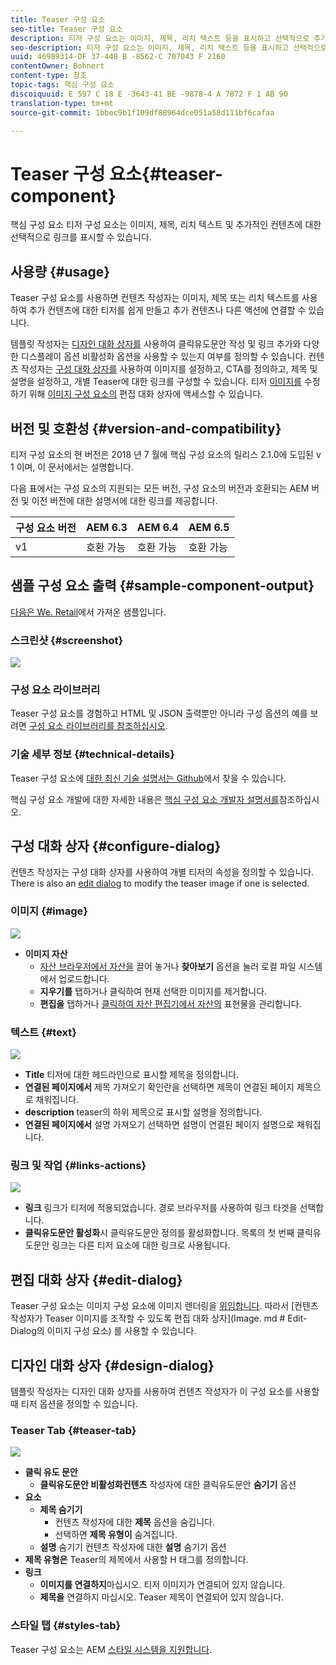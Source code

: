 ```yaml
---
title: Teaser 구성 요소
seo-title: Teaser 구성 요소
description: 티저 구성 요소는 이미지, 제목, 리치 텍스트 등을 표시하고 선택적으로 추가 컨텐츠에 연결할 수 있습니다.
seo-description: 티저 구성 요소는 이미지, 제목, 리치 텍스트 등을 표시하고 선택적으로 추가 컨텐츠에 연결할 수 있습니다.
uuid: 46989314-DF 37-448 B -8562-C 707043 F 2160
contentOwner: Bohnert
content-type: 참조
topic-tags: 핵심 구성 요소
discoiquuid: E 597 C 18 E -3643-41 BE -9878-4 A 7872 F 1 AB 90
translation-type: tm+mt
source-git-commit: 1bbec9b1f109df88964dce051a58d111bf6cafaa

---
```



# Teaser 구성 요소{#teaser-component}

핵심 구성 요소 티저 구성 요소는 이미지, 제목, 리치 텍스트 및 추가적인 컨텐츠에 대한 선택적으로 링크를 표시할 수 있습니다.

## 사용량 {#usage}

Teaser 구성 요소를 사용하면 컨텐츠 작성자는 이미지, 제목 또는 리치 텍스트를 사용하여 추가 컨텐츠에 대한 티저를 쉽게 만들고 추가 컨텐츠나 다른 액션에 연결할 수 있습니다.

템플릿 작성자는 [디자인 대화 상자를](#design-dialog) 사용하여 클릭유도문안 작성 및 링크 추가와 다양한 디스플레이 옵션 비활성화 옵션을 사용할 수 있는지 여부를 정의할 수 있습니다. 컨텐츠 작성자는 [구성 대화 상자를](#configure-dialog) 사용하여 이미지를 설정하고, CTA를 정의하고, 제목 및 설명을 설정하고, 개별 Teaser에 대한 링크를 구성할 수 있습니다. 티저 [이미지를](image.md#edit-dialog) 수정하기 위해 [이미지 구성 요소의](image.md) 편집 대화 상자에 액세스할 수 있습니다.

## 버전 및 호환성 {#version-and-compatibility}

티저 구성 요소의 현 버전은 2018 년 7 월에 핵심 구성 요소의 릴리스 2.1.0에 도입된 v 1 이며, 이 문서에서는 설명합니다.

다음 표에서는 구성 요소의 지원되는 모든 버전, 구성 요소의 버전과 호환되는 AEM 버전 및 이전 버전에 대한 설명서에 대한 링크를 제공합니다.

| 구성 요소 버전 | AEM 6.3 | AEM 6.4 | AEM 6.5 |
|---|---|---|---|
| v1 | 호환 가능 | 호환 가능 | 호환 가능 |

## 샘플 구성 요소 출력 {#sample-component-output}

[다음은 We. Retail](https://helpx.adobe.com/experience-manager/6-5/sites/developing/using/we-retail.html)에서 가져온 샘플입니다.

### 스크린샷 {#screenshot}

![](assets/screen_shot_2018-07-04at145042.png)

### 구성 요소 라이브러리

Teaser 구성 요소를 경험하고 HTML 및 JSON 출력뿐만 아니라 구성 옵션의 예를 보려면 [구성 요소 라이브러리를 참조하십시오](http://opensource.adobe.com/aem-core-wcm-components/library/teaser.html).

### 기술 세부 정보 {#technical-details}

Teaser 구성 요소에 [대한 최신 기술 설명서는 Github](https://github.com/adobe/aem-core-wcm-components/blob/master/content/src/content/jcr_root/apps/core/wcm/components/teaser/v1/teaser)에서 찾을 수 있습니다.

핵심 구성 요소 개발에 대한 자세한 내용은 [핵심 구성 요소 개발자 설명서를](developing.md)참조하십시오.

## 구성 대화 상자 {#configure-dialog}

컨텐츠 작성자는 구성 대화 상자를 사용하여 개별 티저의 속성을 정의할 수 있습니다. There is also an [edit dialog](#edit-dialog) to modify the teaser image if one is selected.

### 이미지 {#image}

![](assets/screen_shot_2018-07-03at104125.png)

* **이미지 자산**
   * [자산 브라우저에서 자산을](https://helpx.adobe.com/experience-manager/6-5/sites/authoring/using/author-environment-tools.html) 끌어 놓거나 **찾아보기** 옵션을 눌러 로컬 파일 시스템에서 업로드합니다.
   * **지우기를** 탭하거나 클릭하여 현재 선택한 이미지를 제거합니다.
   * **편집을** 탭하거나 [클릭하여 자산 편집기에서 자산의](https://helpx.adobe.com/experience-manager/6-5/assets/using/managing-assets-touch-ui.html) 표현물을 관리합니다.

### 텍스트 {#text}

![](assets/screen_shot_2018-07-03at104138.png)

* **Title**
티저에 대한 헤드라인으로 표시할 제목을 정의합니다.
* **연결된 페이지에서**
제목 가져오기 확인란을 선택하면 제목이 연결된 페이지 제목으로 채워집니다.
* **description**
teaser의 하위 제목으로 표시할 설명을 정의합니다.
* **연결된 페이지에서**
설명 가져오기 선택하면 설명이 연결된 페이지 설명으로 채워집니다.

### 링크 및 작업 {#links-actions}

![](assets/screen_shot_2018-07-03at104146.png)

* **링크**
링크가 티저에 적용되었습니다. 경로 브라우저를 사용하여 링크 타겟을 선택합니다.
* **클릭유도문안 활성화**시 클릭유도문안 정의를 활성화합니다. 목록의 첫 번째 클릭유도문안 링크는 다른 티저 요소에 대한 링크로 사용됩니다.

## 편집 대화 상자 {#edit-dialog}

Teaser 구성 요소는 이미지 구성 요소에 이미지 렌더링을 [위임합니다](image.md). 따라서 [컨텐츠 작성자가 Teaser 이미지를 조작할 수 있도록 편집 대화 상자](Image. md # Edit-Dialog의 이미지 구성 요소) 를 사용할 수 있습니다.

## 디자인 대화 상자 {#design-dialog}

템플릿 작성자는 디자인 대화 상자를 사용하여 컨텐츠 작성자가 이 구성 요소를 사용할 때 티저 옵션을 정의할 수 있습니다.

### Teaser Tab {#teaser-tab}

![](assets/screen_shot_2018-07-03at105958.png)

* **클릭 유도 문안**
   * **클릭유도문안 비활성화컨텐츠**
작성자에 대한 클릭유도문안 **숨기기** 옵션
* **요소**
   * **제목 숨기기**
      * 컨텐츠 작성자에 대한 **제목** 옵션을 숨깁니다.
      * 선택하면 **제목 유형이** 숨겨집니다.
   * **설명**
숨기기 컨텐츠 작성자에 대한 **설명** 숨기기 옵션
* **제목 유형은**
Teaser의 제목에서 사용할 H 태그를 정의합니다.
* **링크**
   * **이미지를 연결하지**마십시오. 티저 이미지가 연결되어 있지 않습니다.
   * **제목을**
연결하지 마십시오. Teaser 제목이 연결되어 있지 않습니다.

### 스타일 탭 {#styles-tab}

Teaser 구성 요소는 AEM [스타일 시스템을 지원합니다](authoring.md#component-styling).
